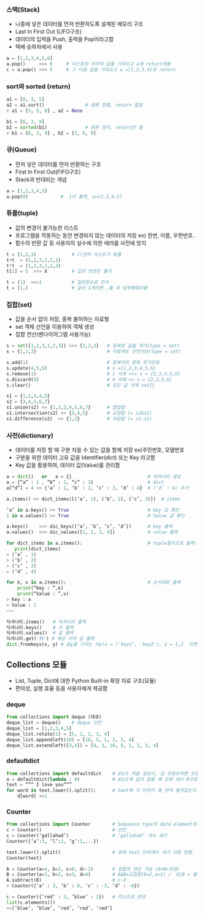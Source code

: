 ### 스택(Stack)
- 나중에 넣은 데이터를 먼저 반환하도록 설계된 메모리 구조
- Last In First Out (LIFO구조)
- 데이터의 입력을 Push, 출력을 Pop이라고함
- 택배 승하차에서 사용
```python
a = [1,2,3,4,5,6]            
a.pop()     >>> 6     # 리스트의 마지막 값을 가져오고 a에 return적용
c = a.pop() >>> 5     # 그 다음 값을 가져오고 a =[1,2,3,4]로 return
```
### sort와 sorted (return)
```python
a1 = [8, 3, 5]
a2 = a1.sort()               # 원본 정렬, return 없음
> a1 = [3, 5, 8] , a2 = None

b1 = [6, 3, 9]            
b2 = sorted(b1)              # 원본 유지, return만 함
> b1 = [6, 3, 9] , b2 = [3, 6, 9] 
```
### 큐(Queue)
- 먼저 넣은 데이터를 먼저 반환하는 구조
- First In First Out(FIFO구조)
- Stack과 반대되는 개념
```python
a = [1,2,3,4,5]
a.pop(0)            #  1이 출력, a=[2,3,4,5]
```
### 튜플(tuple)
- 값의 변경이 불가능한 리스트
- 프로그램을 작동하는 동안 변경되지 않는 데이터의 저장 ex) 한번, 이름, 우편번호..
- 함수의 반환 값 등 사용자의 실수에 의한 에러를 사전에 방지
```python
t = (1,2,3)             # ()안의 리스트가 튜플
t+t  = (1,2,3,1,2,3)
t*t  = (1,2,3,1,2,3)
t[1] = 5  >>> X         # 값의 변경은 불가

t = (1)  >>>1           # 일반정수로 인식
t = (1,)                # 값이 1개라면 ,를 꼭 입력해줘야함
```
### 집합(set)
- 값을 순서 없이 저장, 중복 불허하는 자료형
- set 객체 선언을 이용하여 객체 생성
- 집합 연산(벤다이어그램 사용가능)
```python
s = set([1,2,3,1,2,3]) >>> {1,2,3}   # 중복된 값을 제거(type = set)
s = {1,2,3}                          # 이렇게도 선언가능(type = set)

s.add(1)                             # 중복이라 항목 추가안됨
s.update(4,5,6)                      # s ={1,2,3,4,5,6} 
s.remove(1)                          # 1 삭제 >>> s = {2,3,4,5,6}
s.discard(4)                         # 4 삭제 >> s = {2,3,5,6}
s.clear()                            # 모든 값 삭제 set{}

s1 = {1,2,3,4,5}
s2 = {3,4,5,6,7}
s1.union(s2) >> {1,2,3,4,5,6,7}      # 합집합
s1.intersection(s2) >> {3,4,5}       # 교집합 (= s1&s2)
s1.difference(s2)  >> {1,2}          # 차집합 (= s1-s2)
```
### 사전(dictionary)
- 데이터를 저장 할 때 구분 지을 수 있는 값을 함께 저장 ex)주민번호, 모델번호
- 구분을 위한 데이터 고유 값을 Identifier(dict) 또는 Key 라고함
- Key 값을 활용하여, 데이터 값(Value)를 관리함
```python
a = dict()   or   a = {}                            # 딕셔너리 생성
a = {“a” : 1 , “b” : 2, “c” : 3}                    # dict
a[“d”] = 4 >> {‘a’ : 1, ‘b’ : 2, ‘c’ : 3, ‘d’ : 4}  # (‘d’ : 4) 추가 

a.items() >> dict_items([(‘a’, 1), (‘b’, 2), (‘c’, 3)])  # items

‘a’ in a.keys() >> True                             # Key 값 확인
1 in a.values() >> True                             # Value 값 확인

a.keys()    >>> dic_keys([‘a’, ‘b’, ‘c’, ‘d’])      # key 출력
a.values()  >>> dic_values([1, 2, 3, 4])            # value 출력    

for dict_items in a.items():                        # tuple형식으로 출력-> 값 변화 x
   print(dict_items)
> (‘a’ , 1)
> (‘b’ , 2)
> (‘c’ , 3)
> (‘d’ , 4)

for k, v in a.items():                              # 순서대로 출력
    print(“Key : ”,k)
    print(“Value : ”,v)
> Key : a
> Value : 1
~~~

딕셔너리.items()   # 딕셔너리 출력
딕셔너리.keys()    # 키 출력
딕셔너리.values()  # 값 출력
딕셔너리.get('키') # 해당 키의 값 출력
dict.fromkeys(x, y) # 값y를 가지는 키x(x = ('key1', 'key2'), y = 1,2  이면 {'key1': (1, 2), 'key2': (1, 2)} )

```

## Collections 모듈
- List, Tuple, Dict에 대한 Python Built-in 확장 자료 구조(모듈)
- 편의성, 실행 효율 등을 사용자에게 제공함

### deque
```python
from collections import deque (데큐)
deque_list = deque()    # deque 선언
deque_list = [1,2,3,4,5]
deque_list.rotate(1) = [5, 1, 2, 3, 4]
deque_list.appendleft(10) = [10, 5, 1, 2, 3, 4]
deque_list.extendleft([3,4]) = [4, 3, 10, 5, 1, 2, 3, 4]
```
### defaultdict
```python
from collections import defaultdict    # dict 처음 생성시, 값 프린트하면 오류 나지않게
a = defaultdict(lambda : 0)            # dict에 값이 없을 때 오류 대신 0으로 출력 ()에는 함수 넣어줘야함
text = “”“ I love you”“”
for word in text.lower().split():      # text에 각 단어가 몇 번씩 들어갔는지 {‘I’ :1, ‘Love’ : 1 ..}로 출력됨
    d[word] +=1
```
### Counter
```python
from collections import Counter        # Sequence type의 data element의 개수를 dict 형태로 변환
c = Counter()                          # 선언
c = Counter(‘gallahad’)                # ‘gallahad’ 개수 세기
Counter({‘a’:3, ‘l’:2, ‘g’:1,...})

text.lower().split()                   # 위에 text 단어개수 세기 다른 방법
Counter(text)

A = Counter(a=4, b=2, c=0, d=-2)       # 집합의 연산 가능 (A+B=덧셈)
B = Counter(a=1, b=2, c=3, d=4)        # A&B=교집합(b=2,a=1) /  A|B = 둘중에 큰 값
A.subtract(B)                          # c-d
> Counter({‘a’ : 3, ‘b’ : 0, ‘c’ : -3, ‘d’ : -6})

c = Counter({‘red’ : 3, ‘blue’ : 2})   # 리스트로 변경
list(c.elements())                     
>>[‘blue’, ‘blue’, ‘red’, ‘red’, ‘red’]
```
